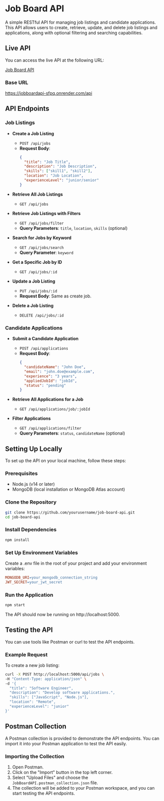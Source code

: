 # Job Board API

A simple RESTful API for managing job listings and candidate applications. This API allows users to create, retrieve, update, and delete job listings and applications, along with optional filtering and searching capabilities.

## Live API

You can access the live API at the following URL:

[Job Board API](https://jobboardapi-sfpq.onrender.com)

### Base URL
https://jobboardapi-sfpq.onrender.com/api


## API Endpoints

### Job Listings

- **Create a Job Listing**
  - `POST /api/jobs`
  - **Request Body**: 
    ```json
    {
      "title": "Job Title",
      "description": "Job Description",
      "skills": ["skill1", "skill2"],
      "location": "Job Location",
      "experienceLevel": "junior/senior"
    }
    ```

- **Retrieve All Job Listings**
  - `GET /api/jobs`

- **Retrieve Job Listings with Filters**
  - `GET /api/jobs/filter`
  - **Query Parameters**: `title`, `location`, `skills` (optional)

- **Search for Jobs by Keyword**
  - `GET /api/jobs/search`
  - **Query Parameter**: `keyword`

- **Get a Specific Job by ID**
  - `GET /api/jobs/:id`

- **Update a Job Listing**
  - `PUT /api/jobs/:id`
  - **Request Body**: Same as create job.

- **Delete a Job Listing**
  - `DELETE /api/jobs/:id`

### Candidate Applications

- **Submit a Candidate Application**
  - `POST /api/applications`
  - **Request Body**: 
    ```json
    {
      "candidateName": "John Doe",
      "email": "john.doe@example.com",
      "experience": "3 years",
      "appliedJobId": "jobId",
      "status": "pending"
    }
    ```

- **Retrieve All Applications for a Job**
  - `GET /api/applications/job/:jobId`

- **Filter Applications**
  - `GET /api/applications/filter`
  - **Query Parameters**: `status`, `candidateName` (optional)

## Setting Up Locally

To set up the API on your local machine, follow these steps:

### Prerequisites

- Node.js (v14 or later)
- MongoDB (local installation or MongoDB Atlas account)

### Clone the Repository

```bash
git clone https://github.com/yourusername/job-board-api.git
cd job-board-api
```

### Install Dependencies

```bash
npm install
```

### Set Up Environment Variables

Create a .env file in the root of your project and add your environment variables:
```makefile
MONGODB_URI=your_mongodb_connection_string
JWT_SECRET=your_jwt_secret
```

### Run the Application
```bash
npm start
```

The API should now be running on http://localhost:5000. 

## Testing the API

You can use tools like Postman or curl to test the API endpoints.   
### Example Request
To create a new job listing:

```bash
curl -X POST http://localhost:5000/api/jobs \
-H "Content-Type: application/json" \
-d '{
  "title": "Software Engineer",
  "description": "Develop software applications.",
  "skills": ["JavaScript", "Node.js"],
  "location": "Remote",
  "experienceLevel": "junior"
}'
```

## Postman Collection

A Postman collection is provided to demonstrate the API endpoints. You can import it into your Postman application to test the API easily.

### Importing the Collection
1. Open Postman.
2. Click on the "Import" button in the top left corner.
3. Select "Upload Files" and choose the `JobBoardAPI.postman_collection.json` file.
4. The collection will be added to your Postman workspace, and you can start testing the API endpoints.